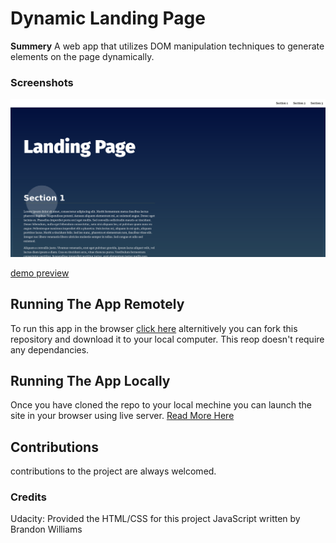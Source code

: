 # Dynamic Landing Page

**Summery**
A web app that utilizes DOM manipulation techniques to generate elements on the page dynamically.
### Screenshots
![Screenshot](./css/assets/Screenshot%202023-04-03%20at%2010-47-04%20Manipulating%20the%20DOM.png)

[demo preview](https://www.awesomescreenshot.com/video/16190513?key=ed87c52b7e1ab1d235124227a67674f8)
## Running The App Remotely
To run this app in the browser [click here](https://brandonawilliams1.github.io/dynamicLandinPage/) alternitively you can fork this repository and download it to your local computer. This reop doesn't require any dependancies.
## Running The App Locally
Once you have cloned the repo to your local mechine you can launch the site in your browser using live server. [Read More Here](https://docs.github.com/en/repositories/creating-and-managing-repositories/cloning-a-repository)
## Contributions
contributions to the project are always welcomed.
### Credits
Udacity: Provided the HTML/CSS for this project
JavaScript written by Brandon Williams